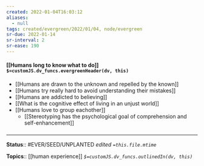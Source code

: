 ```yaml
---
created: 2022-01-04T16:03:12 
aliases:
  - null
tags: created/evergreen/2022/01/04, node/evergreen
sr-due: 2022-01-14
sr-interval: 2
sr-ease: 190
---
```


#### [[Humans long to know what to do]] `$=customJS.dv_funcs.evergreenHeader(dv, this)`

- [[Humans are drawn to the unknown and repelled by the known]]
- [[Humans try really hard to avoid understanding their mistakes]]
- [[Humans are addicted to believing]]
- [[What is the cognitive effect of living in an unjust world]]
- [[Humans love to group eachother]]
	- [[Stereotyping has the psychological goal of comprehension and self-enhancement]]

### <hr class="footnote"/>

**Status**:: #EVER/SEED/UNPLANTED
*edited `=this.file.mtime`*

**Topics**:: [[human experience]]
*`$=customJS.dv_funcs.outlinedIn(dv, this)`*


